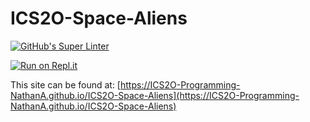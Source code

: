 # ICS2O-Space-Aliens
[![GitHub's Super Linter](https://github.com/ICS2O-Programming-NathanA/ICS2O-Space-Aliens/workflows/GitHub's%20Super%20Linter/badge.svg)](https://github.com/ICS2O-Programming-NathanA/ICS2O-Space-Aliens/actions)

[![Run on Repl.it](https://repl.it/badge/github/ICS2O-Programming-NathanA/ICS2O-Space-Aliens)](https://repl.it/github/ICS2O-Programming-NathanA/ICS2O-Space-Aliens)

This site can be found at: [https://ICS2O-Programming-NathanA.github.io/ICS2O-Space-Aliens](https://ICS2O-Programming-NathanA.github.io/ICS2O-Space-Aliens)